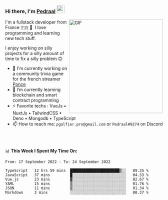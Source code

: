 ### Hi there, I'm <a href="https://pedraal.dev" target="_blank">Pedraal</a> <img src="https://media.giphy.com/media/hvRJCLFzcasrR4ia7z/giphy.gif" width="25px">
<img align="right" alt="GIF" src="https://pedraal.dev/avatar.png" width="300" height="300" />

I'm a fullstack developer from France 🇫🇷 🥖 &nbsp;I love programming and learning new
tech stuff.

I enjoy working on silly projects for a silly amount of time to fix a silly problem 🙃

- 🔭  I'm currently working on a community trivia game for the french streamer <a href="https://twitch.tv/ponce" target="_blank">Ponce</a>
- 🌱 I’m currently learning blockchain and smart contract programming
- ⚡ Favorite techs : VueJs &bull; NuxtJs &bull; TailwindCSS &bull; Deno &bull; Mongodb &bull; TypeScript
- 📫 How to reach me: `pgolfier.pro@gmail.com` or `Pedraal#9274` on Discord

<br>
<br>

📊 **This Week I Spent My Time On:**
<!--START_SECTION:waka-->

```text
From: 17 September 2022 - To: 24 September 2022

TypeScript   12 hrs 59 mins  ██████████████████████▒░░   89.35 %
JavaScript   37 mins         █░░░░░░░░░░░░░░░░░░░░░░░░   04.33 %
Vue.js       23 mins         ▓░░░░░░░░░░░░░░░░░░░░░░░░   02.67 %
YAML         15 mins         ▒░░░░░░░░░░░░░░░░░░░░░░░░   01.76 %
JSON         11 mins         ▒░░░░░░░░░░░░░░░░░░░░░░░░   01.34 %
Markdown     3 mins          ░░░░░░░░░░░░░░░░░░░░░░░░░   00.37 %
```

<!--END_SECTION:waka-->

